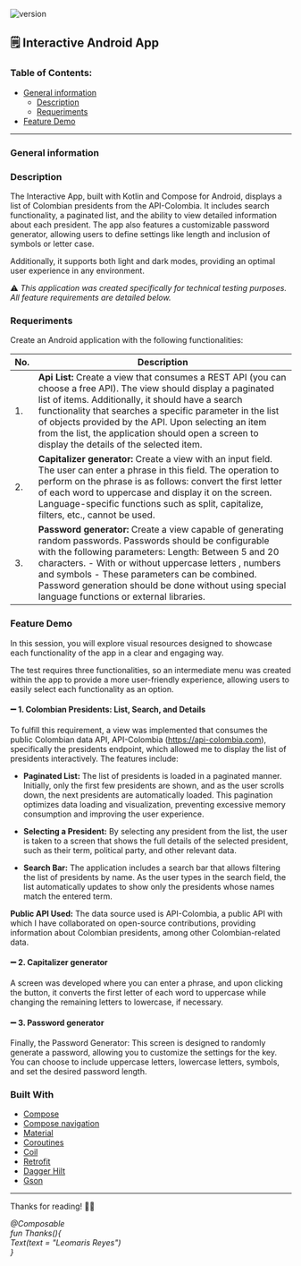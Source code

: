  ![version](https://img.shields.io/badge/version-1.0.0-pink)
 
## 🗒️ Interactive Android App

### Table of Contents:

- [General information](#general-information)
	 - [Description](#description)
	 - [Requeriments](#requeriments) 
- [Feature Demo](#feature-demo)

___

### General information

### Description 

The Interactive App, built with Kotlin and Compose for Android, displays a list of Colombian presidents from the API-Colombia. It includes search functionality, a paginated list, and the ability to view detailed information about each president. The app also features a customizable password generator, allowing users to define settings like length and inclusion of symbols or letter case.

Additionally, it supports both light and dark modes, providing an optimal user experience in any environment.

⚠ *This application was created specifically for technical testing purposes. All feature requirements are detailed below.* 

### Requeriments

Create an Android application with the following functionalities:

|No.| Description |
|--|--|
| 1. | **Api List:** Create a view that consumes a REST API (you can choose a free API). The view should display a paginated list of items. Additionally, it should have a search functionality that searches a specific parameter in the list of objects provided by the API. Upon selecting an item from the list, the application should open a screen to display the details of the selected item. |
| 2. | **Capitalizer generator:** Create a view with an input field. The user can enter a phrase in this field. The operation to perform on the phrase is as follows: convert the first letter of each word to uppercase and display it on the screen. Language-specific functions such as split, capitalize, filters, etc., cannot be used. | 
| 3. | **Password generator:** Create a view capable of generating random passwords. Passwords should be configurable with the following parameters: Length: Between 5 and 20 characters. - With or without uppercase letters , numbers and symbols - These parameters can be combined. Password generation should be done without using special language functions or external libraries. |

### Feature Demo 

In this session, you will explore visual resources designed to showcase each functionality of the app in a clear and engaging way.

The test requires three functionalities, so an intermediate menu was created within the app to provide a more user-friendly experience, allowing users to easily select each functionality as an option.


#### ➖ 1. Colombian Presidents: List, Search, and Details

To fulfill this requirement, a view was implemented that consumes the public Colombian data API, API-Colombia (https://api-colombia.com), specifically the presidents endpoint, which allowed me to display the list of presidents interactively. The features include:

* **Paginated List:**
The list of presidents is loaded in a paginated manner. Initially, only the first few presidents are shown, and as the user scrolls down, the next presidents are automatically loaded. This pagination optimizes data loading and visualization, preventing excessive memory consumption and improving the user experience.

* **Selecting a President:**
By selecting any president from the list, the user is taken to a screen that shows the full details of the selected president, such as their term, political party, and other relevant data.

* **Search Bar:**
The application includes a search bar that allows filtering the list of presidents by name. As the user types in the search field, the list automatically updates to show only the presidents whose names match the entered term.

**Public API Used:**
The data source used is API-Colombia, a public API with which I have collaborated on open-source contributions, providing information about Colombian presidents, among other Colombian-related data.	

#### ➖ 2. Capitalizer generator

A screen was developed where you can enter a phrase, and upon clicking the button, it converts the first letter of each word to uppercase while changing the remaining letters to lowercase, if necessary.

#### ➖ 3. Password generator

Finally, the Password Generator: This screen is designed to randomly generate a password, allowing you to customize the settings for the key. You can choose to include uppercase letters, lowercase letters, symbols, and set the desired password length.

### Built With

- [Compose](https://developer.android.com/jetpack/compose/) 
- [Compose navigation](https://developer.android.com/jetpack/compose/navigation?hl=es-419) 
- [Material](https://m3.material.io)
- [Coroutines](https://developer.android.com/kotlin/coroutines)  
- [Coil](https://github.com/coil-kt/coil)  
- [Retrofit](https://square.github.io/retrofit/)  
- [Dagger Hilt](https://developer.android.com/jetpack/androidx/releases/hilt?hl=es-419)  
- [Gson](https://github.com/google/gson)  

___

Thanks for reading! 💚💕 <br />

*@Composable<br />
fun Thanks(){<br />
    Text(text = "Leomaris Reyes")<br />
}<br />*

